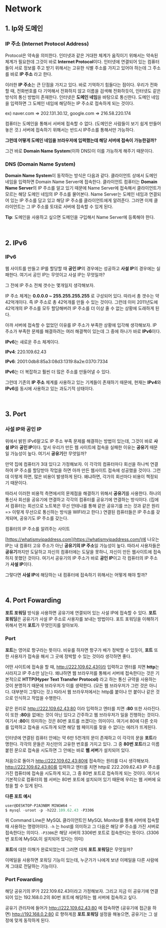 # Network

## 1. Ip와 도메인

### IP 주소 (Internet Protocol Address)

Protocol은 약속을 의미한다. 인터넷과 같은 거대한 체계가 움직이기 위해서는 약속된 체계가 필요한데 그것이 바로 **Internet Protocol**이다. 인터넷에 연결되어 있는 컴퓨터들이 서로 정보를 주고 받기 위해서는 고유한 식별 주소를 가지고 있어야 하는데 그 주소를 바로 **IP 주소** 라고 한다.

이러한 **IP 주소**는 큰 단점을 가지고 있다. 바로 기억하기 힘들다는 점이다. 우리가 전화할 때, 전화번호를 다 기억해서 전화하지 않고 이름을 검색해 전화하듯이, 인터넷도 같은 방식의 통신 방법이 존재한다. 인터넷은 **도메인 네임**을 바탕으로 통신한다. 도메인 네임을 입력하면 그 도메인 네임에 해당하는 IP 주소로 접속하게 되는 것이다. 

ex) naver.com => 202.131.30.12, google.com => 216.58.220.174

컴퓨터는 도메인을 통해서 서버에 접속할 수 없다. (도메인은 사람들이 보기 쉽게 만들어 놓은 것.) 서버에 접속하기 위해서는 반드시 IP주소를 통해서만 가능하다. 

**그런데 어떻게 도메인 네임을 브라우저에 입력했는데 해당 서버에 접속이 가능한걸까?**

그건 바로 **Domain Name System**(이하 DNS)이 이를 가능하게 해주기 때문이다.

### DNS (Domain Name System)

**Domain Name System**이 동작하는 방식은 다음과 같다. 클라이언트 상에서 도메인 네임을 입력하면 Domain Name Server에 접속한다. 클라이언트 컴퓨터는 **Domain Name Server**의 IP 주소를 알고 있기 때문에 Name Server에 접속해서 클라이언트가 모르는 해당 도메인 네임의 IP 주소를 물어본다. Name Server는 도메인 네임과 연결되어 있는 IP 주소를 담고 있고 해당 IP 주소를 클라이언트에게 알려준다. 그러면 이제 클라이언트는 그 IP 주소를 토대로 서버에 접속할 수 있게 된다.

**Tip**: 도메인을 사용하고 싶으면 도메인을 구입해서 Name Server에 등록해야 한다.

<br>

## 2. IPv6

### IPv6

웹 사이트를 만들고 IP를 할당할 때 **공인 IP**의 경우에는 성공하고 **사설 IP**의 경우에는 실패한다. 여기서 공인 IP는 무엇이고 사설 IP는 무엇일까?

그 전에 IP 주소 전체 갯수는 몇개일지 생각해보자.

IP 주소 체계는  **0.0.0.0 ~ 255.255.255.255** 로 구성되어 있다. 따라서 총 갯수는 약 42억개이다. 즉 IP 주소로 총 42억개를 만들 수 있는 것이다. 그런데 이미 2011년도에 42억개의 IP 주소를 모두 할당해버려 IP 주소를 더 이상 줄 수 없는 상황에 도래하게 된다.

아까 서버에 접속할 수 없었던 이유를 IP 주소가 부족한 상황에 입각해 생각해보자. IP 주소가 부족한 문제를 해결하려는 여러 해결책이 있는데 그 중에 하나가 바로 **IPv6**이다.

**IPv6**는 새로운 주소 체계이다.

**IPv4**: 220.109.62.43

**IPv6**: 2001:0db8:85a3:08d3:1319:8a2e:0370:7334

**IPv6**는 더 복잡하고 훨씬 더 많은 주소를 만들어낼 수 있다.

그런데 기존의 **IP 주소** 체계를 사용하고 있는 기계들이 존재하기 때문에, 현재는 **IPv4**와 **IPv6**를 동시에 사용하고 있는 과도기적 상태이다.

<br>

## 3. Port

### 사설 IP와 공인 IP

위에서 밝힌 IPv6말고도 IP 주소 부족 문제를 해결하는 방법이 있는데, 그것이 바로 **사설 IP**와 **공인 IP**이다. 앞서 우리가 만든 웹 사이트에 접속을 실패한 이유는 **공유기** 때문일 가능성이 높다. 여기서 **공유기**란 무엇일까?

만약 집에 컴퓨터가 3대 있다고 가정해보자. 이 각각의 컴퓨터마다 회선을 하나씩 연결하여 IP 주소를 할당받아 작업을 하면 아까 만든 웹사이트 접속에 성공했을 것이다. 그런데 이렇게 하면, 많은 비용이 발생하게 된다. 왜냐하면, 각가의 회선마다 비용이 책정되기 때문이다.

따라서 이러한 비용적 측면에서의 문제점을 해결하기 위해서 **공유기**를 사용한다. 하나의 통신사 회선을 공유기에 연결하고 각각의 컴퓨터를 공유기에 연결하는 방식이다. (집에서 컴퓨터는 회선으로 노트북은 무선 안테나를 통해 같은 공유기를 쓰는 것과 같은 원리 => 이렇게 무선으로 통신하는 방식을 WIFI라고 한다.) 연결된 컴퓨터들은 IP 주소를 갖게되며, 공유기도 IP 주소를 갖는다. 

컴퓨터의 IP 주소를 알려주는 사이트 

[https://whatismyipaddress.com](https://whatismyipaddress.com/)에 나오는 IP는 내 컴퓨터 고유 주소가 아닌 **공유기의 IP 주소**일 가능성이 높다. 따라서 사용자들은 **공유기**까지만 도달하고 자신의 컴퓨터에는 도달을 못하니, 자신이 만든 웹사이트에 접속하지 못했던 것이다. 여기서 공유기의 IP 주소가 바로 **공인 IP**이고 각 컴퓨터의 IP 주소가 **사설 IP**이다.

그렇다면 **사설 IP**에 해당하는 내 컴퓨터에 접속하기 위해서는 어떻게 해야 할까?

<br>

## 4. Port Fowarding

**포트 포워딩** 방식을 사용하면 공유기에 연결되어 있는 사설 IP에 접속할 수 있다. **포트 포워딩**은 공유기가 사설 IP 주소로 사용자를 보내는 방법이다. 포트 포워딩을 이해하기 위해서 먼저 **포트**가 무엇인지를 알아보자.

### Port

**포트**는 영어로 항구라는 뜻이다. 비유를 하자면 항구가 배가 정박할 수 있듯이, **포트** 또한 사용자가 접속을 해서 그 곳에 정박할 수 있는 것이라 생각하면 좋다. 

어떤 사이트에 접속을 할 때, http://222.109.62.43이라 입력하고 엔터를 치면 **http**는 사라지고 IP 주소만 남는다. 왜냐하면 웹 브라우저를 통해서 서버에 접속한다는 것은 기본적으로 **HTTP(Hyper Text Transfer Protocol)** 라고 하는 통신 규약을 사용하는 것이 분명하기 때문에 브라우저가 이를 생략한다. (모든 웹 브라우저가 그런 것은 아니다. 대부분이 그렇다는 것.) 따라서 웹 브라우저에서는 http를 붙이나 안 붙이나 같은 것으로 인식하고 작업을 수행한다.

같은 윈리로 http://222.109.62.43:80 이라 입력하고 엔터를 치면 **:80** 또한 사라진다. 이 또한 **:80**을 없애는 것이 아닌 있다고 간주하고 웹 브라우저가 일을 진행하는 것이다. 여기서 **:80**이 의미하는 것은 80번 포트를 쓰겠다는 의미이다. 여기서 80에 다른 숫자를 입력하고 접속을 시도하게 되면 해당 웹 페이지를 찾을 수 없다는 에러가 뜨게된다.

인터넷에 연결된 컴퓨터 안에는 약 6만 5천개의 문이 존재하고 이 각각의 문을 **포트**라 명한다. 각각의 문들은 자신만의 고유한 번호를 가지고 있다. 그 중 **80번 포트**라고 이름 붙힌 문으로 접속을 시도하면 그 안에는 바로 **웹 서버**가 설치되어 있다.

처음으로 돌아가 http://222.109.62.43:80에 접속하는 원리를 다시 생각해보자. http://222.109.62.43:80를 입력하고 엔터를 치면 http로 222.209.62.43 IP 주소를 가진 컴퓨터에 접속을 시도하게 되고, 그 중 80번 포트로 접속하게 되는 것이다. 여기서 기본적으로 컴퓨터의 웹 서버는 80번 포트에 설치되어 있기 때문에 우리는 웹 서버에 요청을 할 수 있게 된다.

**다른 포트 예시**

```powershell
user@DESKTOP-P2A3NBM MINGW64 ~
$ mysql -uroot -p -h222.109.62.43 -P3306
```

위 Command Line은 MySQL 클라이언트인 MySQL Monitor를 통해 서버에 접속할 때 사용하는 명령어이다. `-h` 는 host를 의미하고 그 다음은 해당 IP 주소를 가진 서버로 접속한다는 의미다. `-P3306`은 해당 서버의 3306번 포트로 접속한다는 뜻이다. (3306번 포트에 MySQL이 설치되어 있다는 의미)

**포트**에 대한 이해가 완료되었는데 그러면 대체 **포트 포워딩**은 무엇일까? 

이메일을 사용하면 포워딩 기능이 있는데, 누군가가 나에게 보낸 이메일을 다른 사람에게 그대로 전달하는 기능이다. 

### Port Fowarding

해당 공유기의 IP가 222.109.62.43이라고 가정해보자. 그리고 지금 이 공유기에 연결되어 있는 192.168.0.2의 80번 포트에 해당하는 웹 서버에 접속하고 싶다.  

공유기 관리자에 들어가 http://222.109.62.43:80 에 접속하면 (공유기에 접근을 하면) http://192.168.0.2:80 로 향하게끔 **포트 포워딩** 설정을 해놓으면, 공유기는 그 설정에 맞게 동작하게 된다.